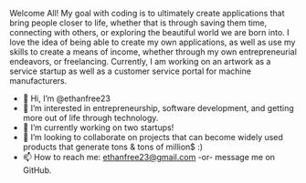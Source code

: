 Welcome All! My goal with coding is to ultimately create applications that bring people closer to life, whether that is through saving them time, connecting with others, or exploring the beautiful world we are born into. I love the idea of being able to create my own applications, as well as use my skills to create a means of income, whether through my own entrepreneurial endeavors, or freelancing. Currently, I am working on an artwork as a service startup as well as a customer service portal for machine manufacturers.  

- 👋 Hi, I’m @ethanfree23
- 👀 I’m interested in entrepreneurship, software development, and getting more out of life through technology.
- 🌱 I’m currently working on two startups!
- 💞️ I’m looking to collaborate on projects that can become widely used products that generate tons & tons of million$ :)
- 📫 How to reach me: ethanfree23@gmail.com -or- message me on GitHub.

<!---
ethanfree23/ethanfree23 is a ✨ special ✨ repository because its `README.md` (this file) appears on your GitHub profile.
You can click the Preview link to take a look at your changes.
--->
